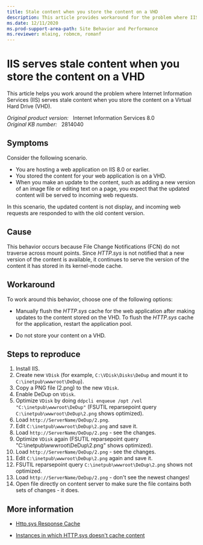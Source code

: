 ```yaml
---
title: Stale content when you store the content on a VHD
description: This article provides workaround for the problem where IIS serves stale content when you store the content on a VHD.
ms.date: 12/11/2020
ms.prod-support-area-path: Site Behavior and Performance
ms.reviewer: mlaing, robmcm, romanf
---
```

# IIS serves stale content when you store the content on a VHD

This article helps you work around the problem where Internet Information Services (IIS) serves stale content when you store the content on a Virtual Hard Drive (VHD).

_Original product version:_ &nbsp; Internet Information Services 8.0  
_Original KB number:_ &nbsp; 2814040

## Symptoms

Consider the following scenario.

- You are hosting a web application on IIS 8.0 or earlier.
- You stored the content for your web application is on a VHD.
- When you make an update to the content, such as adding a new version of an image file or editing text on a page, you expect that the updated content will be served to incoming web requests.

In this scenario, the updated content is not display, and incoming web requests are responded to with the old content version.

## Cause

This behavior occurs because File Change Notifications (FCN) do not traverse across mount points. Since *HTTP.sys* is not notified that a new version of the content is available, it continues to serve the version of the content it has stored in its kernel-mode cache.

## Workaround

To work around this behavior, choose one of the following options:

- Manually flush the *HTTP.sys* cache for the web application after making updates to the content stored on the VHD. To flush the *HTTP.sys* cache for the application, restart the application pool.

- Do not store your content on a VHD.

## Steps to reproduce

1. Install IIS.
1. Create new `VDisk` (for example, `C:\VDisk\Disks\DeDup` and mount it to `C:\inetpub\wwwroot\DeDup`).
1. Copy a PNG file (2.png) to the new `VDisk`.
1. Enable DeDup on `VDisk`.
1. Optimize `VDisk` by doing `ddpcli enqueue /opt /vol "C:\inetpub\wwwroot\DeDup"` (FSUTIL reparsepoint query `C:\inetpub\wwwroot\DeDup\2.png` shows optimized).
1. Load `http://ServerName/DeDup/2.png`.
1. Edit `C:\inetpub\wwwroot\DeDup\2.png` and save it.
1. Load `http://ServerName/DeDup/2.png` - see the changes.
1. Optimize `VDisk` again (FSUTIL reparsepoint query "C:\inetpub\wwwroot\DeDup\2.png" shows optimized).
1. Load `http://ServerName/DeDup/2.png` - see the changes.
1. Edit `C:\inetpub\wwwroot\DeDup\2.png` again and save it.
1. FSUTIL reparsepoint query `C:\inetpub\wwwroot\DeDup\2.png` shows not optimized.
1. Load `http://ServerName/DeDup/2.png` - don't see the newest changes!
1. Open file directly on content server to make sure the file contains both sets of changes - it does.

## More information

- [Http.sys Response Cache](/previous-versions/windows/it-pro/windows-server-2003/cc781368(v=ws.10))

- [Instances in which HTTP.sys doesn't cache content](/troubleshoot/iis/instances-httpsys-not-cache)
